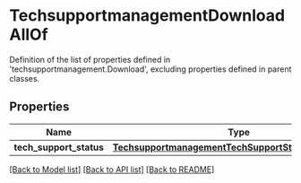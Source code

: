 # TechsupportmanagementDownloadAllOf

Definition of the list of properties defined in 'techsupportmanagement.Download', excluding properties defined in parent classes.
## Properties
Name | Type | Description | Notes
------------ | ------------- | ------------- | -------------
**tech_support_status** | [**TechsupportmanagementTechSupportStatusRelationship**](TechsupportmanagementTechSupportStatusRelationship.md) |  | [optional] 

[[Back to Model list]](../README.md#documentation-for-models) [[Back to API list]](../README.md#documentation-for-api-endpoints) [[Back to README]](../README.md)


